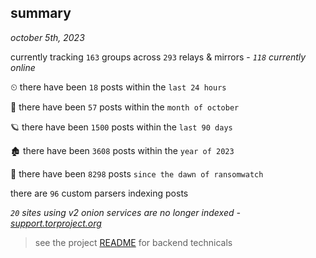
## summary
_october 5th, 2023_

currently tracking `163` groups across `293` relays & mirrors - _`118` currently online_

⏲ there have been `18` posts within the `last 24 hours`

🦈 there have been `57` posts within the `month of october`

🪐 there have been `1500` posts within the `last 90 days`

🏚 there have been `3608` posts within the `year of 2023`

🦕 there have been `8298` posts `since the dawn of ransomwatch`

there are `96` custom parsers indexing posts

_`20` sites using v2 onion services are no longer indexed - [support.torproject.org](https://support.torproject.org/onionservices/v2-deprecation/)_

> see the project [README](https://github.com/joshhighet/ransomwatch#ransomwatch--) for backend technicals
